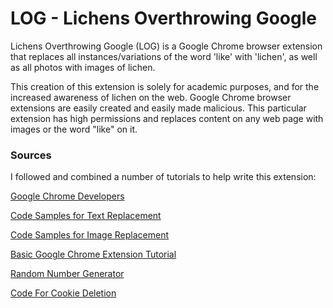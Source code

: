 # LOG - Lichens Overthrowing Google

Lichens Overthrowing Google (LOG) is a Google Chrome browser extension that replaces all instances/variations of the word 'like' with 'lichen', as well as all photos with images of lichen. 

This creation of this extension is solely for academic purposes, and for the increased awareness of lichen on the web. Google Chrome browser extensions are easily created and easily made malicious. This particular extension has high permissions and replaces content on any web page with images or the word "like" on it.

### Sources

I followed and combined a number of tutorials to help write this extension:

[Google Chrome Developers](https://developer.chrome.com/extensions/getstarted)

[Code Samples for Text Replacement](https://9to5google.com/2015/06/14/how-to-make-a-chrome-extensions/)

[Code Samples for Image Replacement](https://github.com/jumbosushi/chrome-extension-tutorial)

[Basic Google Chrome Extension Tutorial](https://robots.thoughtbot.com/how-to-make-a-chrome-extension)

[Random Number Generator](https://stackoverflow.com/questions/4959975/generate-random-number-between-two-numbers-in-javascript)

[Code For Cookie Deletion](https://developer.chrome.com/extensions/samples)